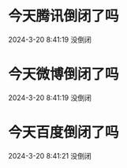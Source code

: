 # 今天腾讯倒闭了吗

2024-3-20 8:41:19 没倒闭

# 今天微博倒闭了吗

2024-3-20 8:41:19 没倒闭

# 今天百度倒闭了吗

2024-3-20 8:41:21 没倒闭

